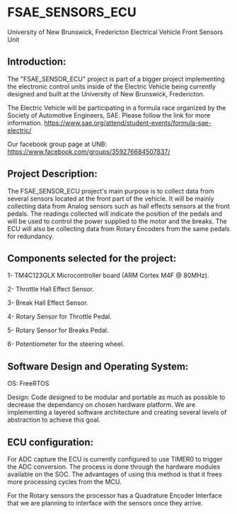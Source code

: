 # FSAE_SENSORS_ECU

University of New Brunswick, Fredericton 
Electrical Vehicle Front Sensors Unit

Introduction:
--------------
The "FSAE_SENSOR_ECU" project is part of a bigger project implementing the electronic control units inside of the Electric Vehicle being currently designed and built at the University of New Brunswick, Fredericton.

The Electric Vehicle will be participating in a formula race organized by the Society of Automotive Engineers, SAE. Please follow the link for more information.
https://www.sae.org/attend/student-events/formula-sae-electric/

Our facebook group page at UNB: https://www.facebook.com/groups/359276684507837/

Project Description:
--------------------
The FSAE_SENSOR_ECU project's main purpose is to collect data from several sensors located at the front part of the vehicle. It will be mainly collecting data from Analog sensors such as hall effects sensors at the front pedals. The readings collected will indicate the position of the pedals and will be used to control the power supplied to the motor and the breaks. The ECU will also be collecting data from Rotary Encoders from the same pedals for redundancy.

Components selected for the project:
------------------------------------
1- TM4C123GLX Microcontroller board (ARM Cortex M4F @ 80MHz).

2- Throttle Hall Effect Sensor.

3- Break Hall Effect Sensor.

4- Rotary Sensor for Throttle Pedal.

5- Rotary Sensor for Breaks Pedal.

6- Potentiometer for the steering wheel.

Software Design and Operating System:
-------------------------------------
OS: FreeRTOS

Design: Code designed to be modular and portable as much as possible to decrease the dependancy on chosen hardware platform. We are implementing a layered software architecture and creating several levels of abstraction to achieve this goal.

ECU configuration:
------------------
For ADC capture the ECU is currently configured to use TIMER0 to trigger the ADC conversion. The process is done through the hardware modules available on the SOC. The advantages of using this method is that it frees more processing cycles from the MCU.

For the Rotary sensors the processor has a Quadrature Encoder Interface that we are planning to interface with the sensors once they arrive.

